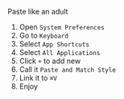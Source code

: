 Paste like an adult

1. Open `System Preferences`
2. Go to `Keyboard`
3. Select `App Shortcuts`
4. Select `All Applications`
5. Click `+` to add new 
6. Call it `Paste and Match Style`
7. Link it to `⌘V`
8. Enjoy
